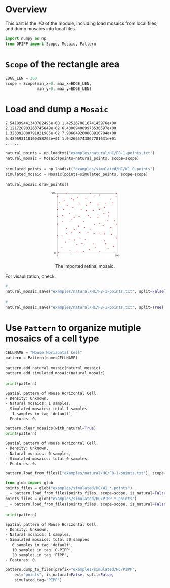 # Overview

This part is the I/O of the module, including load mosaics from local files, and dump mosaics into local files.

```python
import numpy as np
from OPIPP import Scope, Mosaic, Pattern
```

# `Scope` of the rectangle area

```python
EDGE_LEN = 300
scope = Scope(min_x=0, max_x=EDGE_LEN, 
              min_y=0, max_y=EDGE_LEN)
```

# Load and dump a `Mosaic`

```texture
7.541899441340782495e+00 1.425267881674145976e+00
2.121728903263745849e+02 6.430094089973536597e+00
1.323392000791021985e+02 7.986849260888910784e+00
6.489593118109458203e+01 1.042665743807781631e+01
... ...
```

```python
natural_points = np.loadtxt("examples/natural/HC/F8-1-points.txt")
natural_mosaic = Mosaic(points=natural_points, scope=scope)

simulated_points = np.loadtxt("examples/simulated/HC/W1_0.points")
simulated_mosaic = Mosaic(points=simulated_points, scope=scope)
```

```Python
natural_mosaic.draw_points()
```
<p align="center">
<img src="imgs/bg-hc-points.png" width="220">
<figcaption align = "center">The imported retinal mosaic.</figcaption>
</p>

For visaulization, check.

```Python
#
natural_mosaic.save("examples/natural/HC/F8-1-points.txt", split=False)

# 
natural_mosaic.save("examples/natural/HC/F8-1-points.txt", split=True)
```

# Use `Pattern` to organize mutiple mosaics of a cell type

```python
CELLNAME = "Mouse Horizontal Cell"
pattern = Pattern(name=CELLNAME)
```

```python
pattern.add_natural_mosaic(natural_mosaic)
pattern.add_simulated_mosaic(natural_mosaic)

print(pattern)
```

```texture
Spatial pattern of Mouse Horizontal Cell,
- Density: Unknown,
- Natural mosaics: 1 samples,
- Simulated mosaics: total 1 samples
   1 samples in tag 'default',
- Features: 0.
```

```python
pattern.clear_mosaics(with_natural=True)
print(pattern)
```

```texture
Spatial pattern of Mouse Horizontal Cell,
- Density: Unknown,
- Natural mosaics: 0 samples,
- Simulated mosaics: total 0 samples,
- Features: 0.
```

```python
pattern.load_from_files(["examples/natural/HC/F8-1-points.txt"], scope=scope, is_natural=True)
```

```python
from glob import glob
points_files = glob("examples/simulated/HC/W1_*.points")
_ = pattern.load_from_files(points_files, scope=scope, is_natural=False, simulated_tag="O-PIPP")
points_files = glob("examples/simulated/HC/PIPP_*.points")
_ = pattern.load_from_files(points_files, scope=scope, is_natural=False, simulated_tag="PIPP")

print(pattern)
```

```texture
Spatial pattern of Mouse Horizontal Cell, 
- Density: Unknown,
- Natural mosaics: 1 samples,
- Simulated mosaics: total 30 samples
   0 samples in tag 'default',
   10 samples in tag 'O-PIPP',
   20 samples in tag 'PIPP',
- Features: 0.
```

```python
pattern.dump_to_files(prefix="examples/simulated/HC/PIPP",
    ext="points", is_natural=False, split=False, 
    simulated_tag="PIPP")
```


